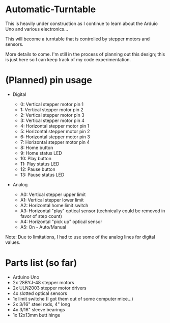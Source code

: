 # Automatic-Turntable
This is heavily under construction as I continue to learn about the Arduio Uno and various electronics...

This will become a turntable that is controlled by stepper motors and sensors.

More details to come. I'm still in the process of planning out this design; this is just here so I can keep track of my code experimentation.

# (Planned) pin usage
- Digital
  - 0: Vertical stepper motor pin 1
  - 1: Vertical stepper motor pin 2
  - 2: Vertical stepper motor pin 3
  - 3: Vertical stepper motor pin 4
  - 4: Horizontal stepper motor pin 1
  - 5: Horizontal stepper motor pin 2
  - 6: Horizontal stepper motor pin 3
  - 7: Horizontal stepper motor pin 4
  - 8: Home button
  - 9: Home status LED
  - 10: Play button
  - 11: Play status LED
  - 12: Pause button
  - 13: Pause status LED

- Analog
  - A0: Vertical stepper upper limit
  - A1: Vertical stepper lower limit
  - A2: Horizontal home limit switch
  - A3: Horizontal "play" optical sensor (technically could be removed in favor of step count)
  - A4: Horizontal "pick up" optical sensor
  - A5: On - Auto/Manual

Note: Due to limitations, I had to use some of the analog lines for digital values.

# Parts list (so far)
- Arduino Uno
- 2x 28BYJ-48 stepper motors
- 2x ULN2003 stepper motor drivers
- 4x slotted optical sensors
- 1x limit switche (I got them out of some computer mice...)
- 2x 3/16" steel rods, 4" long
- 4x 3/16" sleeve bearings
- 1x 12x13mm butt hinge
